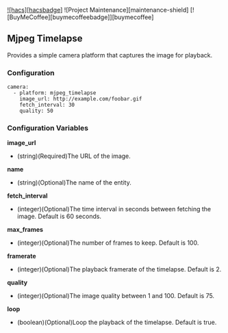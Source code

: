 [![hacs][hacsbadge]](hacs)
![Project Maintenance][maintenance-shield]
[![BuyMeCoffee][buymecoffeebadge]][buymecoffee]

## Mjpeg Timelapse

Provides a simple camera platform that captures the image for playback.

### Configuration
```
camera:
  - platform: mjpeg_timelapse
    image_url: http://example.com/foobar.gif
    fetch_interval: 30
    quality: 50
```

### Configuration Variables

**image_url**
- (string)(Required)The URL of the image.

**name**
- (string)(Optional)The name of the entity.

**fetch_interval**
- (integer)(Optional)The time interval in seconds between fetching the image. Default is 60 seconds.

**max_frames**
- (integer)(Optional)The number of frames to keep. Default is 100.

**framerate**
- (integer)(Optional)The playback framerate of the timelapse. Default is 2.

**quality**
- (integer)(Optional)The image quality between 1 and 100. Default is 75.

**loop**
- (boolean)(Optional)Loop the playback of the timelapse. Default is true.
